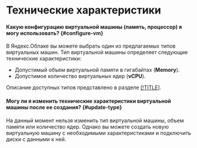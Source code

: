 # Технические характеристики

#### Какую конфигурацию виртуальной машины (память, процессор) я могу использовать? {#configure-vm}

В Яндекс.Облаке вы можете выбрать один из предлагаемых типов виртуальных машин. Тип виртуальной машины определяет следующие технические характеристики:

- Допустимый объем виртуальной памяти в гигабайтах (**Memory**).
- Допустимое количество виртуальных ядер (**vCPU**).

Описание доступных типов представлено в разделе [[!TITLE]](../concepts/vm-types.md).


#### Могу ли я изменить технические характеристики виртуальной машины после ее создания? {#update-type}

На данный момент нельзя изменить тип виртуальной машины, объем памяти или количество ядер. Однако вы можете создать новую виртуальную машину с необходимыми характеристиками и подключить диски с данными к ней.
